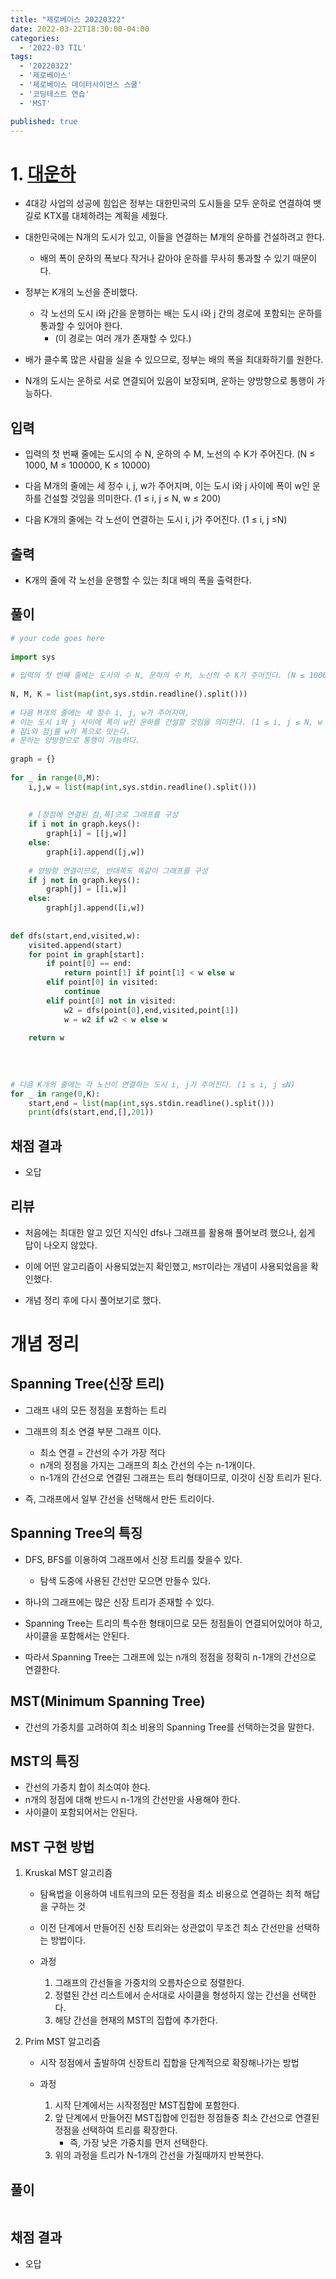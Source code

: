 ```yaml
---
title: "제로베이스 20220322"
date: 2022-03-22T18:30:00-04:00
categories:
  - '2022-03 TIL'
tags:
  - '20220322'
  - '제로베이스'
  - '제로베이스 데이터사이언스 스쿨'
  - '코딩테스트 연습'
  - 'MST'

published: true
---
```


# 1. [대운하](https://www.acmicpc.net/problem/2350)


* 4대강 사업의 성공에 힘입은 정부는 대한민국의 도시들을 모두 운하로 연결하여 뱃길로 KTX를 대체하려는 계획을 세웠다.

* 대한민국에는 N개의 도시가 있고, 이들을 연결하는 M개의 운하를 건설하려고 한다. 
	* 배의 폭이 운하의 폭보다 작거나 같아야 운하를 무사히 통과할 수 있기 때문이다.

* 정부는 K개의 노선을 준비했다.
	* 각 노선의 도시 i와 j간을 운행하는 배는 도시 i와 j 간의 경로에 포함되는 운하를 통과할 수 있어야 한다.
		* (이 경로는 여러 개가 존재할 수 있다.)
* 배가 클수록 많은 사람을 실을 수 있으므로, 정부는 배의 폭을 최대화하기를 원한다.

* N개의 도시는 운하로 서로 연결되어 있음이 보장되며, 운하는 양방향으로 통행이 가능하다.

## 입력

* 입력의 첫 번째 줄에는 도시의 수 N, 운하의 수 M, 노선의 수 K가 주어진다. (N ≤ 1000, M ≤ 100000, K ≤ 10000)

* 다음 M개의 줄에는 세 정수 i, j, w가 주어지며, 이는 도시 i와 j 사이에 폭이 w인 운하를 건설할 것임을 의미한다. (1 ≤ i, j ≤ N, w ≤ 200)

* 다음 K개의 줄에는 각 노선이 연결하는 도시 i, j가 주어진다. (1 ≤ i, j ≤N)


## 출력

* K개의 줄에 각 노선을 운행할 수 있는 최대 배의 폭을 출력한다.

## 풀이

```py
# your code goes here
 
import sys
 
# 입력의 첫 번째 줄에는 도시의 수 N, 운하의 수 M, 노선의 수 K가 주어진다. (N ≤ 1000, M ≤ 100000, K ≤ 10000)
 
N, M, K = list(map(int,sys.stdin.readline().split()))
 
# 다음 M개의 줄에는 세 정수 i, j, w가 주어지며,
# 이는 도시 i와 j 사이에 폭이 w인 운하를 건설할 것임을 의미한다. (1 ≤ i, j ≤ N, w ≤ 200)
# 점i와 점j를 w의 폭으로 잇는다.
# 운하는 양방향으로 통행이 가능하다.
 
graph = {}
 
for _ in range(0,M):
	i,j,w = list(map(int,sys.stdin.readline().split()))
 
 
	# [정점에 연결된 점,폭]으로 그래프를 구성
	if i not in graph.keys():
		graph[i] = [[j,w]]
	else:
		graph[i].append([j,w])
 
	# 양방향 연결이므로, 반대쪽도 똑같이 그래프를 구성
	if j not in graph.keys():
		graph[j] = [[i,w]]
	else:
		graph[j].append([i,w])
 
 
def dfs(start,end,visited,w):
	visited.append(start)
	for point in graph[start]:
		if point[0] == end:
			return point[1] if point[1] < w else w
		elif point[0] in visited:
			continue
		elif point[0] not in visited:
			w2 = dfs(point[0],end,visited,point[1])
			w = w2 if w2 < w else w
 
	return w
 
 
 
 
# 다음 K개의 줄에는 각 노선이 연결하는 도시 i, j가 주어진다. (1 ≤ i, j ≤N)
for _ in range(0,K):
	start,end = list(map(int,sys.stdin.readline().split()))
	print(dfs(start,end,[],201))
```

## 채점 결과

* 오답


## 리뷰

* 처음에는 최대한 알고 있던 지식인 dfs나 그래프를 활용해 풀어보려 했으나, 쉽게 답이 나오지 않았다.

* 이에 어떤 알고리즘이 사용되었는지 확인했고, ```MST```이라는 개념이 사용되었음을 확인했다.

* 개념 정리 후에 다시 풀어보기로 했다.

# 개념 정리

## Spanning Tree(신장 트리)

* 그래프 내의 모든 정점을 포함하는 트리

* 그래프의 최소 연결 부분 그래프 이다.
	* 최소 연결 = 간선의 수가 가장 적다
	* n개의 정점을 가지는 그래프의 최소 간선의 수는 n-1개이다.
	* n-1개의 간선으로 연결된 그래프는 트리 형태이므로, 이것이 신장 트리가 된다.

* 즉, 그래프에서 일부 간선을 선택해서 만든 트리이다.

## Spanning Tree의 특징

* DFS, BFS를 이용하여 그래프에서 신장 트리를 찾을수 있다.
	* 탐색 도중에 사용된 간선만 모으면 만들수 있다.

* 하나의 그래프에는 많은 신장 트리가 존재할 수 있다.

* Spanning Tree는 트리의 특수한 형태이므로 모든 정점들이 연결되어있어야 하고, 사이클을 포함해서는 안된다.

* 따라서 Spanning Tree는 그래프에 있는 n개의 정점을 정확히 n-1개의 간선으로 연결한다.

## MST(Minimum Spanning Tree)

* 간선의 가중치를 고려하여 최소 비용의 Spanning Tree를 선택하는것을 말한다.

## MST의 특징

* 간선의 가중치 합이 최소여야 한다.
* n개의 정점에 대해 반드시 n-1개의 간선만을 사용해야 한다.
* 사이클이 포함되어서는 안된다.

## MST 구현 방법

1. Kruskal MST 알고리즘
	* 탐욕법을 이용하여 네트워크의 모든 정점을 최소 비용으로 연결하는 최적 해답을 구하는 것

	* 이전 단계에서 만들어진 신장 트리와는 상관없이 무조건 최소 간선만을 선택하는 방법이다.

	* 과정
		1. 그래프의 간선들을 가중치의 오름차순으로 정렬한다.
		2. 정렬된 간선 리스트에서 순서대로 사이클을 형성하지 않는 간선을 선택한다.
		3. 해당 간선을 현재의 MST의 집합에 추가한다.

2. Prim MST 알고리즘
	* 시작 정점에서 출발하여 신장트리 집합을 단계적으로 확장해나가는 방법

	* 과정
		1. 시작 단계에서는 시작정점만 MST집합에 포함한다.
		2. 앞 단계에서 만들어진 MST집합에 인접한 정점들중 최소 간선으로 연결된 정점을 선택하여 트리를 확장한다.
			* 즉, 가장 낮은 가중치를 먼저 선택한다.
		3. 위의 과정을 트리가 N-1개의 간선을 가질때까지 반복한다.


## 풀이

```py

```

## 채점 결과

* 오답





